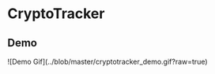 <h1> CryptoTracker <h2>
<h2> Demo </h2>
![Demo Gif](../blob/master/cryptotracker_demo.gif?raw=true)
